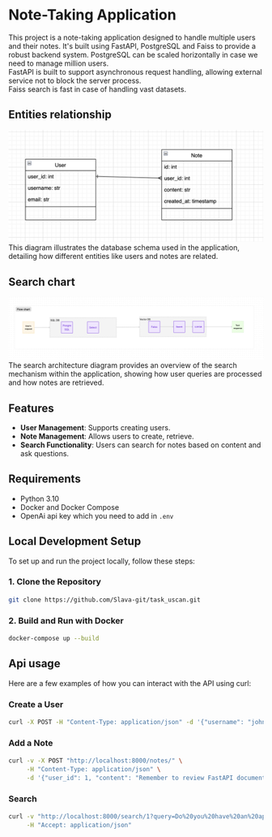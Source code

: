 

# Note-Taking Application

This project is a note-taking application designed to handle multiple users and their notes. It's built using FastAPI, PostgreSQL and Faiss to provide a robust backend system. 
PostgreSQL can be scaled horizontally in case we need to manage million users.  
FastAPI is built to support asynchronous request handling, allowing external service not to block the server process.  
Faiss search is fast in case of handling vast datasets.  

## Entities relationship
![Entity Relationship Diagram](https://github.com/Slava-git/task_uscan/blob/master/assets/entities_relationship.png?raw=true)
This diagram illustrates the database schema used in the application, detailing how different entities like users and notes are related.

## Search chart
![Search Architecture Diagram](https://github.com/Slava-git/task_uscan/blob/master/assets/flow_chart.png?raw=true)
The search architecture diagram provides an overview of the search mechanism within the application, showing how user queries are processed and how notes are retrieved.

## Features

- **User Management**: Supports creating users.
- **Note Management**: Allows users to create, retrieve.
- **Search Functionality**: Users can search for notes based on content and ask questions.

## Requirements

- Python 3.10
- Docker and Docker Compose
- OpenAi api key which you need to add in `.env`

## Local Development Setup

To set up and run the project locally, follow these steps:

### 1. Clone the Repository

```bash
git clone https://github.com/Slava-git/task_uscan.git
```
### 2. Build and Run with Docker

```bash
docker-compose up --build
```

## Api usage
Here are a few examples of how you can interact with the API using curl:
### Create a User
```bash
curl -X POST -H "Content-Type: application/json" -d '{"username": "john", "email": "john@example.com"}' http://localhost:8000/users/
```

### Add a Note
```bash
curl -v -X POST "http://localhost:8000/notes/" \
     -H "Content-Type: application/json" \
     -d '{"user_id": 1, "content": "Remember to review FastAPI documentation."}'
```
### Search
```bash
curl -v "http://localhost:8000/search/1?query=Do%20you%20have%20an%20appointment%20to%20dentist?" \
     -H "Accept: application/json"
```
